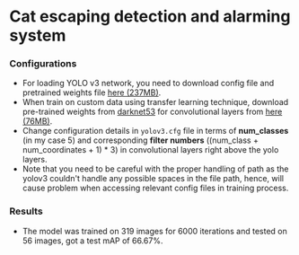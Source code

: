 # Cat escaping detection and alarming system


### Configurations
* For loading YOLO v3 network, you need to download config file and pretrained weights file [here (237MB)](https://pjreddie.com/media/files/yolov3.weights).
* When train on custom data using transfer learning technique, download pre-trained weights from [darknet53](https://pjreddie.com/darknet/imagenet/#darknet53) for convolutional layers from [here (76MB)](https://pjreddie.com/media/files/darknet53.conv.74).
* Change configuration details in `yolov3.cfg` file in terms of **num_classes** (in my case 5) and corresponding **filter numbers** ((num_class + num_coordinates + 1) * 3) in convolutional layers right above the yolo layers.
* Note that you need to be careful with the proper handling of path as the yolov3 couldn't handle any possible spaces in the file path, hence, will cause problem when accessing relevant config files in training process.


### Results
* The model was trained on 319 images for 6000 iterations and tested on 56 images, got a test mAP of 66.67%.